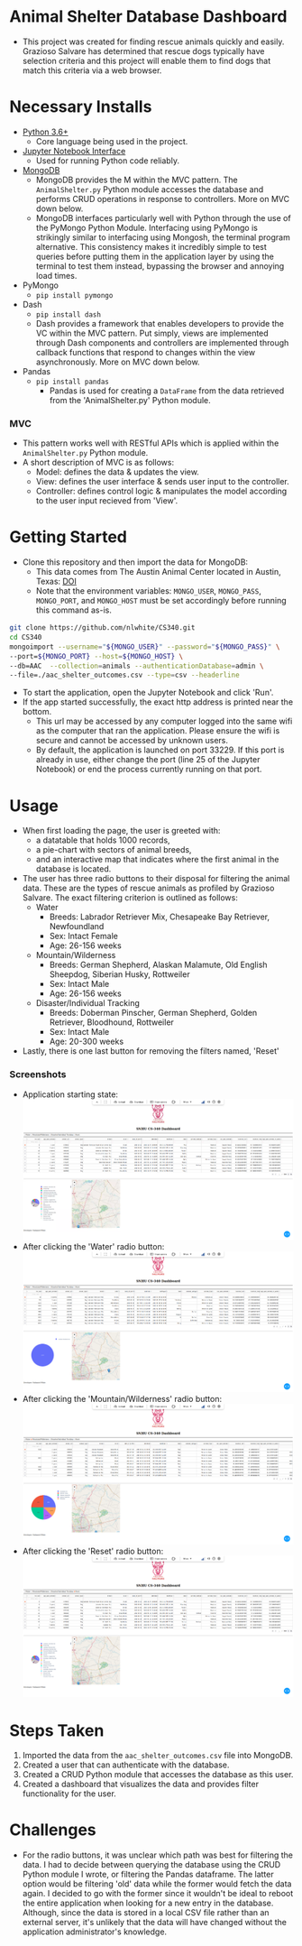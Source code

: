 # Animal Shelter Database Dashboard
- This project was created for finding rescue animals quickly and easily. Grazioso Salvare has determined that rescue dogs typically have selection criteria and this project will enable them to find dogs that match this criteria via a web browser. 
# Necessary Installs
- [Python 3.6+](https://www.python.org/downloads/)
	- Core language being used in the project.
- [Jupyter Notebook Interface](https://docs.jupyter.org/en/stable/install/notebook-classic.html)
	- Used for running Python code reliably.
- [MongoDB](https://www.mongodb.com/docs/manual/installation/)
	- MongoDB provides the M within the MVC pattern. The `AnimalShelter.py` Python module accesses the database and performs CRUD operations in response to controllers. More on MVC down below.
	- MongoDB interfaces particularly well with Python through the use of the PyMongo Python Module. Interfacing using PyMongo is strikingly similar to interfacing using Mongosh, the terminal program alternative. This consistency makes it incredibly simple to test queries before putting them in the application layer by using the terminal to test them instead, bypassing the browser and annoying load times.
- PyMongo
	- `pip install pymongo`
- Dash
	- `pip install dash`
	- Dash provides a framework that enables developers to provide the VC within the MVC pattern. Put simply, views are implemented through Dash components and controllers are implemented through callback functions that respond to changes within the view asynchronously. More on MVC down below.
- Pandas
	- `pip install pandas`
		- Pandas is used for creating a `DataFrame` from the data retrieved from the 'AnimalShelter.py' Python module.
### MVC
- This pattern works well with RESTful APIs which is applied within the `AnimalShelter.py` Python module.
- A short description of MVC is as follows:
	- Model: defines the data & updates the view.
	- View: defines the user interface & sends user input to the controller.
	- Controller: defines control logic & manipulates the model according to the user input recieved from 'View'.
# Getting Started
- Clone this repository and then import the data for MongoDB:
	- This data comes from The Austin Animal Center located in Austin, Texas: [DOI](https://doi.org/10.26000/025.000001)
	- Note that the environment variables: `MONGO_USER`, `MONGO_PASS`, `MONGO_PORT`, and `MONGO_HOST` must be set accordingly before running this command as-is.
```bash
git clone https://github.com/nlwhite/CS340.git
cd CS340
mongoimport --username="${MONGO_USER}" --password="${MONGO_PASS}" \
--port=${MONGO_PORT} --host=${MONGO_HOST} \
--db=AAC  --collection=animals --authenticationDatabase=admin \
--file=./aac_shelter_outcomes.csv --type=csv --headerline
```
- To start the application, open the Jupyter Notebook and click 'Run'.
- If the app started successfully, the exact http address is printed near the bottom.
	- This url may be accessed by any computer logged into the same wifi as the computer that ran the application. Please ensure the wifi is secure and cannot be accessed by unknown users.
	- By default, the application is launched on port 33229. If this port is already in use, either change the port (line 25 of the Jupyter Notebook) or end the process currently running on that port. 
# Usage
- When first loading the page, the user is greeted with:
	- a datatable that holds 1000 records,
	- a pie-chart with sectors of animal breeds,
	- and an interactive map that indicates where the first animal in the database is located.
- The user has three radio buttons to their disposal for filtering the animal data. These are the types of rescue animals as profiled by Grazioso Salvare. The exact filtering criterion is outlined as follows:
	- Water
		- Breeds: Labrador Retriever Mix, Chesapeake Bay Retriever, Newfoundland
		- Sex: Intact Female
		- Age: 26-156 weeks
	- Mountain/Wilderness
		- Breeds: German Shepherd, Alaskan Malamute, Old English Sheepdog, Siberian Husky, Rottweiler
		- Sex: Intact Male
		- Age: 26-156 weeks
	- Disaster/Individual Tracking
		- Breeds: Doberman Pinscher, German Shepherd, Golden Retriever, Bloodhound, Rottweiler
		- Sex: Intact Male
		- Age: 20-300 weeks
- Lastly, there is one last button for removing the filters named, 'Reset'
### Screenshots
- Application starting state:
![Application starting state](/assets/starting_state.png)
- After clicking the 'Water' radio button:
![Application water rescue](/assets/water_rescue.png)
- After clicking the 'Mountain/Wilderness' radio button:
![Application mountain/wilderness rescue](/assets/mountain_wilderness_rescue.png)
- After clicking the 'Reset' radio button:
![Application reset](/assets/reset.png)
# Steps Taken
1. Imported the data from the `aac_shelter_outcomes.csv` file into MongoDB.
2. Created a user that can authenticate with the database.
3. Created a CRUD Python module that accesses the database as this user.
4. Created a dashboard that visualizes the data and provides filter functionality for the user.
# Challenges
- For the radio buttons, it was unclear which path was best for filtering the data. I had to decide between querying the database using the CRUD Python module I wrote, or filtering the Pandas dataframe. The latter option would be filtering 'old' data while the former would fetch the data again. I decided to go with the former since it wouldn't be ideal to reboot the entire application when looking for a new entry in the database. Although, since the data is stored in a local CSV file rather than an external server, it's unlikely that the data will have changed without the application administrator's knowledge.
